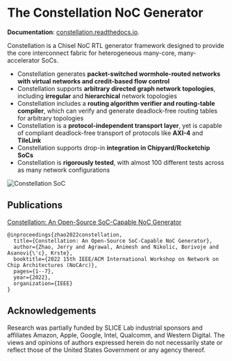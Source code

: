 The Constellation NoC Generator 
======================================================= 

**Documentation**: [constellation.readthedocs.io](http://constellation.readthedocs.io).

Constellation is a Chisel NoC RTL generator framework designed to provide the core interconnect fabric for heterogeneous many-core, many-accelerator SoCs.

 - Constellation generates **packet-switched wormhole-routed networks with virtual networks and credit-based flow control**
 - Constellation supports **arbitrary directed graph network topologies**, including **irregular** and **hierarchical** network topologies
  - Constellation includes a **routing algorithm verifier and routing-table compiler**, which can verify and generate deadlock-free routing tables for arbitrary topologies
 - Constellation is a **protocol-independent transport layer**, yet is capable of compliant deadlock-free transport of protocols like **AXI-4** and **TileLink**
 - Constellation supports drop-in **integration in Chipyard/Rocketchip SoCs**
 - Constellation is **rigorously tested**, with almost 100 different tests across as many network configurations

![Constellation SoC](docs/source/diagrams/bigsoc.svg?raw=true)

Publications
--------------

[Constellation: An Open-Source SoC-Capable NoC Generator](https://ieeexplore.ieee.org/abstract/document/9911299/)
```
@inproceedings{zhao2022constellation,
  title={Constellation: An Open-Source SoC-Capable NoC Generator},
  author={Zhao, Jerry and Agrawal, Animesh and Nikolic, Borivoje and Asanovi{\'c}, Krste},
  booktitle={2022 15th IEEE/ACM International Workshop on Network on Chip Architectures (NoCArc)},
  pages={1--7},
  year={2022},
  organization={IEEE}
}
```

Acknowledgements
------------------
Research was partially funded by SLICE Lab industrial sponsors and affiliates Amazon, Apple, Google, Intel, Qualcomm, and Western Digital. The views and opinions of authors expressed herein do not necessarily state or reflect those of the United States Government or any agency thereof.
